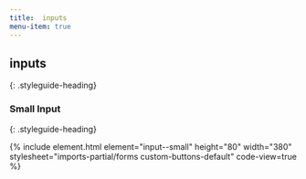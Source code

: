 ```yaml
---
title:  inputs
menu-item: true
---
```


## inputs
{: .styleguide-heading}

### Small Input
{: .styleguide-heading}

{% include element.html element="input--small" height="80" width="380" stylesheet="imports-partial/forms custom-buttons-default" code-view=true %}